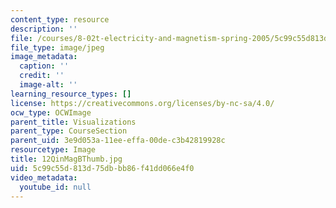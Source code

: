 ```yaml
---
content_type: resource
description: ''
file: /courses/8-02t-electricity-and-magnetism-spring-2005/5c99c55d813d75dbbb86f41dd066e4f0_12QinMagBThumb.jpg
file_type: image/jpeg
image_metadata:
  caption: ''
  credit: ''
  image-alt: ''
learning_resource_types: []
license: https://creativecommons.org/licenses/by-nc-sa/4.0/
ocw_type: OCWImage
parent_title: Visualizations
parent_type: CourseSection
parent_uid: 3e9d053a-11ee-effa-00de-c3b42819928c
resourcetype: Image
title: 12QinMagBThumb.jpg
uid: 5c99c55d-813d-75db-bb86-f41dd066e4f0
video_metadata:
  youtube_id: null
---
```

